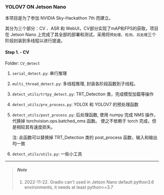 ### YOLOV7 ON Jetson Nano
本项目是为了参加 NVIDIA Sky-Hackathon 7th 而建立。

其分为三个部分：CV 、ASR 和 WebUI，CV部分实现了mAP和FPS的获取，项目在 Jetson Nano 上完成了其全部的部署和测试，采用将`预处理`、`检测`、`后处理`三个阶段封装到多线程以进行提速。

#### Step 1. -  CV
Folder: `CV_detect`
1. `serial_detect.py`: 串行推理
2. `multi_thread_detect.py`: 多线程推理, 封装各阶段函数到子线程。
3. `detect_utils/trtpy_detect.py`: TRT_Detection 类，完成模型加载等操作
4. `detect_utils/pre_process.py`: YOLOX 和 YOLOV7 的预处理函数
5. `detect_utils/post_process.py`: 后处理函数, 使用 numpy 完成 NMS 操作，
   代换掉 torchvision.ops.batched_nms 函数。
   使之不依赖于 torch 完成，但是相较其有速度损失。
   
   注: 此函数可以替换掉 TRT_Detection 类的 post_process 函数，输入和输出均一致  

6. `detect_utils/utils.py`: 一些小工具


---
> ##### Note
> 1. 2022-11-22. Gradio can't used in Jetson Nano default python3.6 environments, it needs at least python>=3.7
